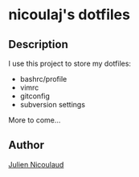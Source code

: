 nicoulaj's dotfiles
===================

Description
-----------
I use this project to store my dotfiles:
  *  bashrc/profile
  * vimrc
  * gitconfig
  * subversion settings

More to come...

Author
------
[Julien Nicoulaud](http://ju-n.net)

